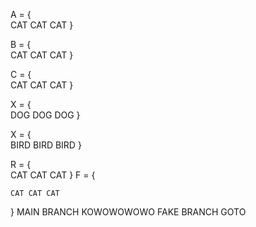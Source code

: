 A = {   
    CAT CAT CAT 
}


B = {   
    CAT CAT CAT 
}

C = {   
    CAT CAT CAT 
}

X = {   
    DOG DOG DOG 
}

X = {   
    BIRD BIRD BIRD 
}

R = {   
    CAT CAT CAT 
}
F = {   

    CAT CAT CAT 
}
MAIN BRANCH KOWOWOWOWO 
FAKE BRANCH GOTO
